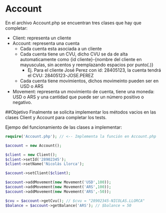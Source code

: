 # Account
En el archivo Account.php se encuentran tres clases que hay que completar:
- Client: representa un cliente 
- Account: representa una cuenta  
	- Cada cuenta esta asociada a un cliente
	- Cada cuenta tiene un CVU, dicho CVU se da de alta automaticamente como {id cliente}-{nombre del cliente en mayusculas, sin acentos y reemplazando espacios por punto(.)}
		- Ej. Para el cliente José Perez con id: 28405123, la cuenta tendrá el CVU: 28405123-JOSE.PEREZ
	- Cada cuenta tiene movimientos, dichos movimeinto pueden ser en USD o ARS
- Movement: representa un movimiento de cuenta, tiene una moneda: USD o ARS y una cantidad que puede ser un número positivo o negativo.

##Objetivo
Finalmente se solicita implementar los métodos vacios en las clases Client y Account para completar los tests.

Ejempo del funcionamiento de las clases a implementar:

```php
require('Account.php'); // <-- Implementa la función en Account.php

$account = new Account();

$client = new Client();
$client->setId('28902345');
$client->setName('Nicolás Llorca');

$account->setClient($client);

$account->addMovement(new Movement('USD',100));
$account->addMovement(new Movement('ARS',100));
$account->addMovement(new Movement('ARS',-50));

$cvu = $account->getCvu(); // $cvu = "28902345-NICOLAS.LLORCA"
$balance = $account->getBalance('ARS'); // $balance = 50

```
